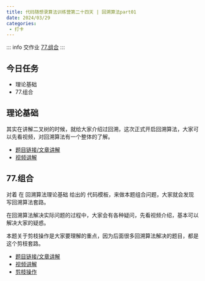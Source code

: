 ```yaml
---
title: 代码随想录算法训练营第二十四天 | 回溯算法part01
date: 2024/03/29
categories:
 - 打卡
---
```

::: info 交作业
[77.组合](/blogs/algorithm/leetcode77.md)
:::

## 今日任务
- 理论基础
- 77.组合

## 理论基础 
其实在讲解二叉树的时候，就给大家介绍过回溯，这次正式开启回溯算法，大家可以先看视频，对回溯算法有一个整体的了解。

- [题目链接/文章讲解](https://programmercarl.com/%E5%9B%9E%E6%BA%AF%E7%AE%97%E6%B3%95%E7%90%86%E8%AE%BA%E5%9F%BA%E7%A1%80.html)
- [视频讲解](https://www.bilibili.com/video/BV1cy4y167mM)

## 77.组合
对着 在 回溯算法理论基础 给出的 代码模板，来做本题组合问题，大家就会发现 写回溯算法套路。

在回溯算法解决实际问题的过程中，大家会有各种疑问，先看视频介绍，基本可以解决大家的疑惑。

本题关于剪枝操作是大家要理解的重点，因为后面很多回溯算法解决的题目，都是这个剪枝套路。 

- [题目链接/文章讲解](https://programmercarl.com/0077.%E7%BB%84%E5%90%88.html)
- [视频讲解](https://www.bilibili.com/video/BV1ti4y1L7cv)
- [剪枝操作](https://www.bilibili.com/video/BV1wi4y157er)
